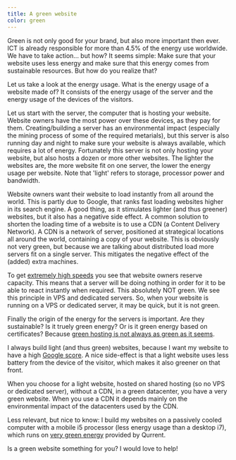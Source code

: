 ```yaml
---
title: A green website
color: green
---
```


Green is not only good for your brand, but also more important then ever. ICT is already responsible for more than 4.5% of the energy use worldwide. We have to take action... but how? It seems simple: Make sure that your website uses less energy and make sure that this energy comes from sustainable resources. But how do you realize that?

Let us take a look at the energy usage. What is the energy usage of a website made of? It consists of the energy usage of the server and the energy usage of the devices of the visitors.

Let us start with the server, the computer that is hosting your website. Website owners have the most power over these devices, as they pay for them. Creating/building a server has an environmental impact (especially the mining process of some of the required metarials), but this server is also running day and night to make sure your website is always available, which requires a lot of energy. Fortunately this server is not only hosting your website, but also hosts a dozen or more other websites. The lighter the websites are, the more website fit on one server, the lower the energy usage per website. Note that 'light' refers to storage, processor power and bandwidth.

Website owners want their website to load instantly from all around the world. This is partly due to Google, that ranks fast loading websites higher in its search engine. A good thing, as it stimulates lighter (and thus greener) websites, but it also has a negative side effect. A common solution to shorten the loading time of a website is to use a CDN (a Content Delivery Network). A CDN is a network of server, positioned at strategical locations all around the world, containing a copy of your website. This is obviously not very green, but because we are talking about distributed load more servers fit on a single server. This mitigates the negative effect of the (added) extra machines.

To get [extremely high speeds](https://www.usecue.com/blog/websites-that-load-instantly/) you see that website owners reserve capacity. This means that a server will be doing nothing in order for it to be able to react instantly when required. This absolutely NOT green. We see this principle in VPS and dedicated servers. So, when your website is running on a VPS or dedicated server, it may be quick, but it is not green.

Finally the origin of the energy for the servers is important. Are they sustainable? Is it truely green energy? Or is it green energy based on certificates? Because [green hosting is not always as green as it seems](https://www.zaailingen.com/webhost-niet-zo-groen-als-lijkt/).

I always build light (and thus green) websites, because I want my website to have a high [Google score](https://www.usecue.com/blog/google-lighthouse-score/). A nice side-effect is that a light website uses less battery from the device of the visitor, which makes it also greener on that front.

When you choose for a light website, hosted on shared hosting (so no VPS or dedicated server), without a CDN, in a green datacenter, you have a very green website. When you use a CDN it depends mainly on the environmental impact of the datacenters used by the CDN.

Less relevant, but nice to know: I build my websites on a passively cooled computer with a mobile i5 processor (less energy usage than a desktop i7), which runs on [very green energy](https://www.zaailingen.com/grijze-sjoemelstroom-groene-stroom/) provided by Qurrent.

Is a green website something for you? I would love to help!
